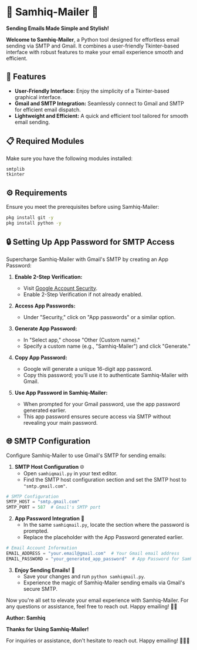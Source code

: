 # 📧 **Samhiq-Mailer** 🚀

**Sending Emails Made Simple and Stylish!**

**Welcome to Samhiq-Mailer**, a Python tool designed for effortless email sending via SMTP and Gmail. It combines a user-friendly Tkinter-based interface with robust features to make your email experience smooth and efficient.

## 🌟 Features

- **User-Friendly Interface:** Enjoy the simplicity of a Tkinter-based graphical interface.
- **Gmail and SMTP Integration:** Seamlessly connect to Gmail and SMTP for efficient email dispatch.
- **Lightweight and Efficient:** A quick and efficient tool tailored for smooth email sending.

## 📋 Required Modules

Make sure you have the following modules installed:

```bash
smtplib
tkinter
```

## ⚙️ Requirements

Ensure you meet the prerequisites before using Samhiq-Mailer:

```bash
pkg install git -y 
pkg install python -y 
```

## 🔒 Setting Up App Password for SMTP Access

Supercharge Samhiq-Mailer with Gmail's SMTP by creating an App Password:

1. **Enable 2-Step Verification:**
   - Visit [Google Account Security](https://myaccount.google.com/security-checkup).
   - Enable 2-Step Verification if not already enabled.

2. **Access App Passwords:**
   - Under "Security," click on "App passwords" or a similar option.

3. **Generate App Password:**
   - In "Select app," choose "Other (Custom name)."
   - Specify a custom name (e.g., "Samhiq-Mailer") and click "Generate."

4. **Copy App Password:**
   - Google will generate a unique 16-digit app password.
   - Copy this password; you'll use it to authenticate Samhiq-Mailer with Gmail.

5. **Use App Password in Samhiq-Mailer:**
   - When prompted for your Gmail password, use the app password generated earlier.
   - This app password ensures secure access via SMTP without revealing your main password.

## 🌐 SMTP Configuration

Configure Samhiq-Mailer to use Gmail's SMTP for sending emails:

1. **SMTP Host Configuration** 🌐
   - Open `samhiqmail.py` in your text editor.
   - Find the SMTP host configuration section and set the SMTP host to `"smtp.gmail.com"`.

```python
# SMTP Configuration
SMTP_HOST = "smtp.gmail.com"
SMTP_PORT = 587  # Gmail's SMTP port
```

2. **App Password Integration** 🔑
   - In the same `samhiqmail.py`, locate the section where the password is prompted.
   - Replace the placeholder with the App Password generated earlier.

```python
# Email Account Information
EMAIL_ADDRESS = "your.email@gmail.com"  # Your Gmail email address
EMAIL_PASSWORD = "your_generated_app_password"  # App Password for Samhiq-Mailer
```

3. **Enjoy Sending Emails!** 🚀
   - Save your changes and run `python samhiqmail.py`.
   - Experience the magic of Samhiq-Mailer sending emails via Gmail's secure SMTP.

Now you're all set to elevate your email experience with Samhiq-Mailer. For any questions or assistance, feel free to reach out. Happy emailing! 📧✨

**Author: Samhiq**

**Thanks for Using Samhiq-Mailer!**

For inquiries or assistance, don't hesitate to reach out. Happy emailing! 🚀📧✨
